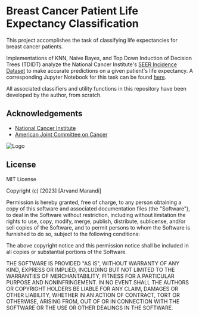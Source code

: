 
# Breast Cancer Patient Life Expectancy Classification

This project accomplishes the task of classifying life expectancies for breast cancer patients.

Implementations of KNN, Naive Bayes, and Top Down Induction of Decision Trees (TDIDT) analyze the National Cancer Institute's [SEER Incidence Dataset](https://seer.cancer.gov/data/) to make accurate predictions on a given patient's life expectancy. A corresponding Jupyter Notebook for this task can be found [here](https://github.com/arvmarandi/Cancer-Life-Expectancy-Predictor/blob/main/LifeExpectancy_Classification_BreastCancer_SEER_2010.ipynb).

All associated classifiers and utility functions in this repository have been developed by the author, from scratch.
## Acknowledgements

 - [National Cancer Institute](https://www.cancer.gov/)
 - [American Joint Committee on Cancer](https://www.facs.org/quality-programs/cancer-programs/american-joint-committee-on-cancer/)


![Logo](https://www.nwfccc.org/wp-content/uploads/2019/11/nci.jpg)


## License

MIT License

Copyright (c) [2023] [Arvand Marandi]

Permission is hereby granted, free of charge, to any person obtaining a copy
of this software and associated documentation files (the "Software"), to deal
in the Software without restriction, including without limitation the rights
to use, copy, modify, merge, publish, distribute, sublicense, and/or sell
copies of the Software, and to permit persons to whom the Software is
furnished to do so, subject to the following conditions:

The above copyright notice and this permission notice shall be included in all
copies or substantial portions of the Software.

THE SOFTWARE IS PROVIDED "AS IS", WITHOUT WARRANTY OF ANY KIND, EXPRESS OR
IMPLIED, INCLUDING BUT NOT LIMITED TO THE WARRANTIES OF MERCHANTABILITY,
FITNESS FOR A PARTICULAR PURPOSE AND NONINFRINGEMENT. IN NO EVENT SHALL THE
AUTHORS OR COPYRIGHT HOLDERS BE LIABLE FOR ANY CLAIM, DAMAGES OR OTHER
LIABILITY, WHETHER IN AN ACTION OF CONTRACT, TORT OR OTHERWISE, ARISING FROM,
OUT OF OR IN CONNECTION WITH THE SOFTWARE OR THE USE OR OTHER DEALINGS IN THE
SOFTWARE.

